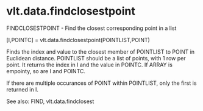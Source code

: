 # vlt.data.findclosestpoint

  FINDCLOSESTPOINT - Find the closest corresponding point in a list
 
  [I,POINTC] = vlt.data.findclosestpoint(POINTLIST,POINT)
 
  Finds the index and value to the closest member of POINTLIST to POINT
  in Euclidean distance. POINTLIST should be a list of points, with 1 
  row per point. It returns the index in I and the value
  in POINTC.  If ARRAY is empointy, so are I and POINTC.
 
  If there are multiple occurances of POINT within POINTLIST,
  only the first is returned in I.
 
  See also: FIND, vlt.data.findclosest
